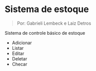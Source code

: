 # Sistema de estoque
> Por: Gabrieli Lembeck e Laiz Detros

Sistema de controle básico de estoque
- Adicionar
- Listar
- Editar
- Deletar
- Checar

